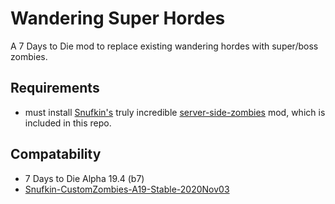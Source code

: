 # Wandering Super Hordes
A 7 Days to Die mod to replace existing wandering hordes with super/boss zombies.

## Requirements
- must install [Snufkin's](https://community.7daystodie.com/profile/77980-snufkin/) truly incredible [server-side-zombies](https://7daystodiemods.com/server-side-zombies/) mod, which is included in this repo.

## Compatability
- 7 Days to Die Alpha 19.4 (b7)
- [Snufkin-CustomZombies-A19-Stable-2020Nov03](https://github.com/arramus/Snufkin-CustomZombies-A19-Stable-2020Nov03/tree/master/Snufkin_CustomZombies_A19-Stable_2020Nov03)
